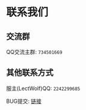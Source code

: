 # 联系我们

## 交流群

QQ交流主群: `734501669`

## 其他联系方式

服主(LectWolf)QQ: `2242299685`

BUG提交: [链接](https://docs.qq.com/form/page/DSHlIdEFzdm9yU1px)
